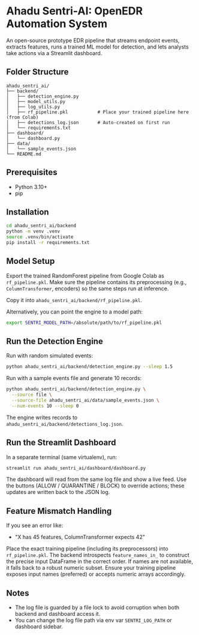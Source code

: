 # Ahadu Sentri-AI: OpenEDR Automation System

An open-source prototype EDR pipeline that streams endpoint events, extracts
features, runs a trained ML model for detection, and lets analysts take actions
via a Streamlit dashboard.

## Folder Structure

```
ahadu_sentri_ai/
├── backend/
│   ├── detection_engine.py
│   ├── model_utils.py
│   ├── log_utils.py
│   ├── rf_pipeline.pkl           # Place your trained pipeline here (from Colab)
│   ├── detections_log.json       # Auto-created on first run
│   └── requirements.txt
├── dashboard/
│   └── dashboard.py
├── data/
│   └── sample_events.json
└── README.md
```

## Prerequisites

- Python 3.10+
- pip

## Installation

```bash
cd ahadu_sentri_ai/backend
python -m venv .venv
source .venv/bin/activate
pip install -r requirements.txt
```

## Model Setup

Export the trained RandomForest pipeline from Google Colab as `rf_pipeline.pkl`.
Make sure the pipeline contains its preprocessing (e.g., `ColumnTransformer`,
encoders) so the same steps run at inference.

Copy it into `ahadu_sentri_ai/backend/rf_pipeline.pkl`.

Alternatively, you can point the engine to a model path:

```bash
export SENTRI_MODEL_PATH=/absolute/path/to/rf_pipeline.pkl
```

## Run the Detection Engine

Run with random simulated events:

```bash
python ahadu_sentri_ai/backend/detection_engine.py --sleep 1.5
```

Run with a sample events file and generate 10 records:

```bash
python ahadu_sentri_ai/backend/detection_engine.py \
  --source file \
  --source-file ahadu_sentri_ai/data/sample_events.json \
  --num-events 10 --sleep 0
```

The engine writes records to `ahadu_sentri_ai/backend/detections_log.json`.

## Run the Streamlit Dashboard

In a separate terminal (same virtualenv), run:

```bash
streamlit run ahadu_sentri_ai/dashboard/dashboard.py
```

The dashboard will read from the same log file and show a live feed.
Use the buttons (ALLOW / QUARANTINE / BLOCK) to override actions; these updates
are written back to the JSON log.

## Feature Mismatch Handling

If you see an error like:

- "X has 45 features, ColumnTransformer expects 42"

Place the exact training pipeline (including its preprocessors) into
`rf_pipeline.pkl`. The backend introspects `feature_names_in_` to construct the
precise input DataFrame in the correct order. If names are not available, it
falls back to a robust numeric subset. Ensure your training pipeline exposes
input names (preferred) or accepts numeric arrays accordingly.

## Notes

- The log file is guarded by a file lock to avoid corruption when both backend
  and dashboard access it.
- You can change the log file path via env var `SENTRI_LOG_PATH` or dashboard
  sidebar.
